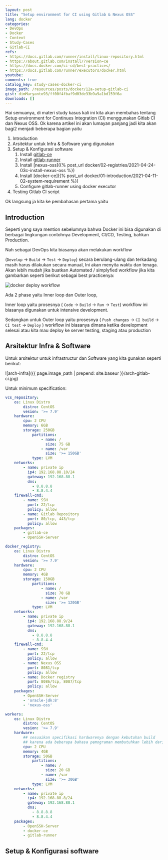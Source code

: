```yaml
---
layout: post
title: "Setup environment for CI using Gitlab & Nexus OSS"
lang: docker
categories:
- DevOps
- Docker
- Context
- Study-Cases
- Gitlab-CI
refs: 
- https://docs.gitlab.com/runner/install/linux-repository.html
- https://about.gitlab.com/install/?version=ce
- https://docs.docker.com/ci-cd/best-practices/
- https://docs.gitlab.com/runner/executors/docker.html
youtube: 
comments: true
catalog_key: study-cases-docker-ci
image_path: /resources/posts/docker/12a-setup-gitlab-ci
gist: dimMaryanto93/ff00f4fbaf9d03de33b9a9a1bd159f6a
downloads: []
---
```


Hai semuanya, di materi study kasus kali ini kita akan membahas tentang Setup environment for Continues Integration (CI) menggunakan Gitlab CI dan Nexus OSS. Ok karena artikel ini akan lumayan panjang jadi kita akan bagi2 menjadi beberapa bagian yaitu 

1. Introduction
2. Arsitektur untuk Infra & Software yang digunakan
3. Setup & Konfigurasi software
    1. Install [gitlab-ce](https://about.gitlab.com/install/?version=ce)
    2. Install [gitlab-runner](https://docs.gitlab.com/runner/install/linux-repository.html)
    3. Install [nexus-oss]({% post_url docker/02-registries/2021-04-24-03c-install-nexus-oss %})
    4. Install [docker-ce]({% post_url docker/01-introduction/2021-04-11-02-system-requirement %})
    5. Configure gitlab-runner using docker executor
4. Testing Gitlab CI script

Ok langsung ja kita ke pembahasan pertama yaitu

## Introduction

Seperti yang saya mention sebelumnya bahwa Docker ini bisa digunakan di berbagai lingkungan contohnya Development, CI/CD, Testing, bahkan Production. 

Nah sebagai DevOps kita biasanya akan melakukan workflow 

(`Develop` -> `Build` -> `Test` -> `Deploy`) secara berulang-ulang dan terkadang masih harus dilakukan secara manual, Ini akan menyita waktu dan tenaga. Akan lebih mudah jika buatkan Automated / simplyfied workflow jika kita gambarkan seperti berikut sebagai best practicenya:

![docker deploy workflow](https://docs.docker.com/ci-cd/images/inner-outer-loop.png)

Ada 2 phase yaitu Inner loop dan Outer loop, 

Inner loop yaitu prosesnya ( `Code` -> `Build` -> `Run` -> `Test`) workflow ini biasanya digunakan untuk intensive development. 

Sedangkan untuk Outer loop yaitu prosesnya ( `Push changes` -> `CI build` -> `CI test` -> `Deploy` ) workflow ini biasanya dimana ketika development selesai atau kita mau deploy ke server testing, staging atau production

## Arsitektur Infra & Software

Untuk arsitektur untuk infrastructur dan Software yang kita gunakan seperti berikut:

![arch-infra]({{ page.image_path | prepend: site.baseur }}/arch-gitlab-ci.jpg)

Untuk minimum specification:

```yaml
vcs_repository:
    os: Linux Distro
        distro: CentOS
        vesion: '>= 7.9'
    hardware:
        cpu: 2 CPU
        memory: 6GB
        storage: 250GB
            partitions:
                - name: /
                  size: 75 GB
                - name: /var
                  size: '>= 150GB'
            type: LVM
    networks:
        - name: private ip
          ip4: 192.168.88.10/24
          gateway: 192.168.88.1
          dns: 
            - 8.8.8.8
            - 8.8.4.4
    firewall-cmd:
        - name: SSH
          port: 22/tcp
          policy: allow
        - name: Gitlab Repository
          port: 80/tcp, 443/tcp   
          policy: allow
    packages:
        - gitlab-ce
        - OpenSSH-Server       

docker_registry:
    os: Linux Distro
        distro: CentOS
        vesion: '>= 7.9'
    hardware:
        cpu: 2 CPU
        memory: 4GB
        storage: 150GB
            partitions:
                - name: /
                  size: 70 GB
                - name: /var
                  size: '>= 120GB'
            type: LVM
    networks:
        - name: private ip
          ip4: 192.168.88.9/24
          gateway: 192.168.88.1
          dns: 
            - 8.8.8.8
            - 8.8.4.4
    firewall-cmd:
        - name: SSH
          port: 22/tcp
          policy: allow
        - name: Nexus OSS
          port: 8081/tcp
          policy: allow
        - name: Docker registry
          port: 8086/tcp, 8087/tcp
          policy: allow
    packages:
        - OpenSSH-Server
        - 'oracle-jdk:8'
        - 'nexus-oss'

workers:
    os: Linux Distro
        distro: CentOS
        vesion: '>= 7.9'
    hardware:
        ## sesuaikan specifikasi hardwarenya dengan kebutuhan build
        ## karena ada beberapa bahasa pemograman membutuhkan lebih dari 4GB RAM dan jumlah cpu
        cpu: 2 CPU
        memory: 4GB
        storage: 50GB
            partitions:
                - name: /
                  size: 20 GB
                - name: /var
                  size: '>= 30GB'
            type: LVM
    networks:
        - name: private ip
          ip4: 192.168.88.8/24
          gateway: 192.168.88.1
          dns: 
            - 8.8.8.8
            - 8.8.4.4
    packages:
        - OpenSSH-Server
        - docker-ce
        - gitlab-runner
```

## Setup & Konfigurasi software